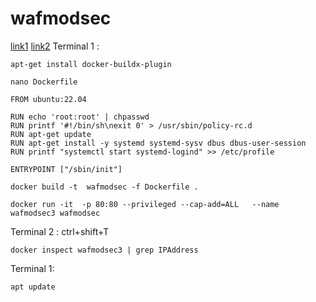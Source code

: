 # wafmodsec
[link1](https://www.howtoforge.com/install-modsecurity-3-with-nginx-on-ubuntu-22-04/)
[link2](https://stackoverflow.com/questions/66205286/enable-systemctl-in-docker-container)
Terminal 1 : 
```
apt-get install docker-buildx-plugin
```
```
nano Dockerfile
```
```
FROM ubuntu:22.04

RUN echo 'root:root' | chpasswd
RUN printf '#!/bin/sh\nexit 0' > /usr/sbin/policy-rc.d
RUN apt-get update
RUN apt-get install -y systemd systemd-sysv dbus dbus-user-session
RUN printf "systemctl start systemd-logind" >> /etc/profile

ENTRYPOINT ["/sbin/init"] 
```
```
docker build -t  wafmodsec -f Dockerfile .
```
```
docker run -it  -p 80:80 --privileged --cap-add=ALL   --name wafmodsec3 wafmodsec
```
Terminal 2 : ctrl+shift+T
```
docker inspect wafmodsec3 | grep IPAddress
```
Terminal 1:
```
apt update 
```


